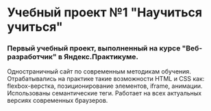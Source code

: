 # Учебный проект №1 "Научиться учиться"
### Первый учебный проект, выполненный на курсе "Веб-разработчик" в Яндекс.Практикуме.
Одностраничный сайт по современным методикам обучения.
Отрабатывались на практике такие возможности HTML и CSS как: flexbox-верстка, позиционирование элементов, iframe, анимации. Использованы семантические теги.
Работает на всех актуальных версиях современных браузеров.
